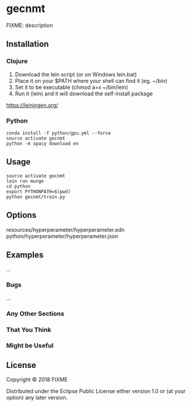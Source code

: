 # gecnmt

FIXME: description

## Installation

### Clojure
1. Download the lein script (or on Windows lein.bat)
2. Place it on your $PATH where your shell can find it (eg. ~/bin)
3. Set it to be executable (chmod a+x ~/bin/lein)
4. Run it (lein) and it will download the self-install package

https://leiningen.org/

### Python
```
conda install -f python/gpu.yml --force
source activate gecnmt
python -m spacy download en
```

## Usage

```
source activate gecnmt
lein run munge
cd python
export PYTHONPATH=$(pwd)
python gecnmt/train.py
```

## Options

resources/hyperperameter/hyperperameter.edn
python/hyperperameter/hyperperameter.json

## Examples

...

### Bugs

...

### Any Other Sections
### That You Think
### Might be Useful

## License

Copyright © 2018 FIXME

Distributed under the Eclipse Public License either version 1.0 or (at
your option) any later version.
